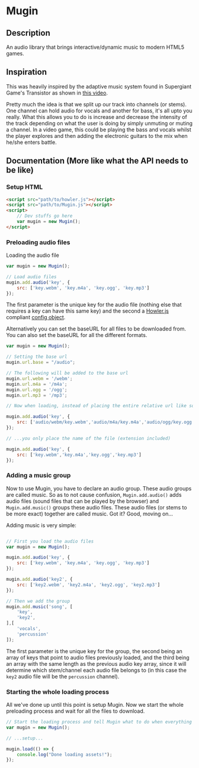 # Mugin

## Description

An audio library that brings interactive/dynamic music to modern HTML5 games.

## Inspiration

This was heavily inspired by the adaptive music system found in Supergiant Game's Transistor as shown in [this video](https://www.youtube.com/watch?v=gr03nRLbWos&t=7m6s).

Pretty much the idea is that we split up our track into channels (or stems). One channel can hold audio for vocals and another for bass, it's all upto you really. What this allows you to do is increase and decrease the intensity of the track depending on what the user is doing by simply unmuting or muting a channel. In a video game, this could be playing the bass and vocals whilst the player explores and then adding the electronic guitars to the mix when he/she enters battle.

## Documentation (More like what the API needs to be like)

### Setup HTML

```html
<script src="path/to/howler.js"></script>
<script src="path/to/Mugin.js"></script>
<script>
    // Dev stuffs go here
    var mugin = new Mugin();
</script>
```

### Preloading audio files

Loading the audio file

```javascript
var mugin = new Mugin();

// Load audio files
mugin.add.audio('key', {
    src: ['key.webm', 'key.m4a', 'key.ogg', 'key.mp3']
});
```

The first parameter is the unique key for the audio file (nothing else that requires a key can have this same key) and the second a [Howler.js](https://github.com/goldfire/howler.js) compliant [config object](https://github.com/goldfire/howler.js#options).

Alternatively you can set the baseURL for all files to be downloaded from. You can also set the baseURL for all the different formats.

```javascript
var mugin = new Mugin();

// Setting the base url
mugin.url.base = "/audio";

// The following will be added to the base url
mugin.url.webm = '/webm';
mugin.url.m4a = '/m4a';
mugin.url.ogg = '/ogg';
mugin.url.mp3 = '/mp3';

// Now when loading, instead of placing the entire relative url like so...

mugin.add.audio('key', {
    src: ['audio/webm/key.webm','audio/m4a/key.m4a','audio/ogg/key.ogg','audio/mp3/key.mp3']
});

// ...you only place the name of the file (extension included)

mugin.add.audio('key', {
    src: ['key.webm','key.m4a','key.ogg','key.mp3']
});
```

### Adding a music group

Now to use Mugin, you have to declare an audio group. These audio groups are called music. So as to not cause confusion, `Mugin.add.audio()` adds audio files (sound files that can be played by the browser) and `Mugin.add.music()` groups these audio files. These audio files (or stems to be more exact) together are called music. Got it? Good, moving on...

Adding music is very simple:

```javascript

// First you load the audio files
var mugin = new Mugin();

mugin.add.audio('key', {
    src: ['key.webm', 'key.m4a', 'key.ogg', 'key.mp3']
});

mugin.add.audio('key2', {
    src: ['key2.webm', 'key2.m4a', 'key2.ogg', 'key2.mp3']
});

// Then we add the group
mugin.add.music('song', [
    'key',
    'key2',
],[
    'vocals',
    'percussion'
]);
```

The first parameter is the unique key for the group, the second being an array of keys that point to audio files previously loaded, and the third being an array with the same length as the previous audio key array, since it will determine which stem/channel each audio file belongs to (in this case the `key2` audio file will be the `percussion` channel).

### Starting the whole loading process

All we've done up until this point is setup Mugin. Now we start the whole preloading process and wait for all the files to download.

```javascript
// Start the loading process and tell Mugin what to do when everything has loaded
var mugin = new Mugin();

// ...setup...

mugin.load(() => {
    console.log("Done loading assets!");
});
```